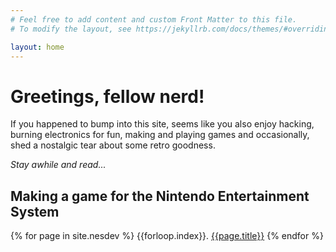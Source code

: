```yaml
---
# Feel free to add content and custom Front Matter to this file.
# To modify the layout, see https://jekyllrb.com/docs/themes/#overriding-theme-defaults

layout: home
---
```

# Greetings, fellow nerd!
If you happened to bump into this site, seems like you also enjoy hacking,
burning electronics for fun, making and playing games and occasionally, shed a
nostalgic tear about some retro goodness.

_Stay awhile and read..._

## Making a game for the Nintendo Entertainment System
{% for page in site.nesdev %}
{{forloop.index}}. [{{page.title}}]({{page.url}})
{% endfor %}
